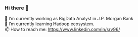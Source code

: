 ### Hi there 👋

🔭 I’m currently working as BigData Analyst in J.P. Morgan Bank <br/>
🌱 I’m currently learning Hadoop ecosystem.<br/>
📫 How to reach me: https://www.linkedin.com/in/srv96/

<!--
**srv96/srv96** is a ✨ _special_ ✨ repository because its `README.md` (this file) appears on your GitHub profile.

Here are some ideas to get you started:

- 🔭 I’m currently working on ...
- 🌱 I’m currently learning ...
- 👯 I’m looking to collaborate on ...
- 🤔 I’m looking for help with ...
- 💬 Ask me about ...
- 📫 How to reach me: ...
- 😄 Pronouns: ...
- ⚡ Fun fact: ...
-->
